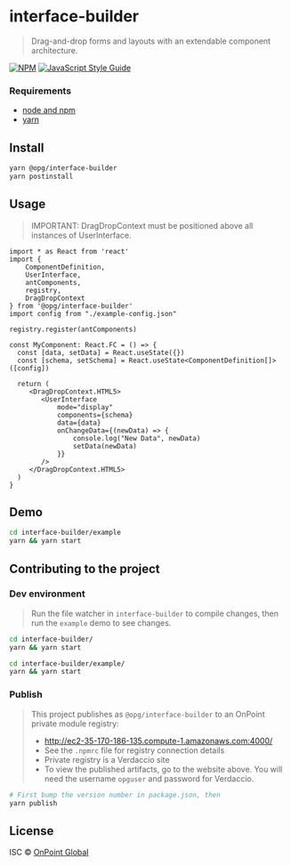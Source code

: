 # interface-builder

> Drag-and-drop forms and layouts with an extendable component architecture.

[![NPM](https://img.shields.io/npm/v/interface-builder.svg)](https://www.npmjs.com/package/interface-builder) [![JavaScript Style Guide](https://img.shields.io/badge/code_style-standard-brightgreen.svg)](https://standardjs.com)

### Requirements
- [node and npm](https://nodejs.org/en/)
- [yarn](https://classic.yarnpkg.com/en/docs/install/#mac-stable)

## Install
```bash
yarn @opg/interface-builder
yarn postinstall
```

## Usage
> IMPORTANT: DragDropContext must be positioned above all instances of UserInterface.

```tsx
import * as React from 'react'
import {
    ComponentDefinition,
    UserInterface,
    antComponents,
    registry,
    DragDropContext
} from '@opg/interface-builder'
import config from "./example-config.json"

registry.register(antComponents)

const MyComponent: React.FC = () => {
  const [data, setData] = React.useState({})
  const [schema, setSchema] = React.useState<ComponentDefinition[]>([config])

  return (
     <DragDropContext.HTML5>
        <UserInterface
            mode="display"
            components={schema}
            data={data}
            onChangeData={(newData) => {
                console.log("New Data", newData)
                setData(newData)
            }}
        />
     </DragDropContext.HTML5>
  )
}
```

## Demo
```bash
cd interface-builder/example
yarn && yarn start
```

## Contributing to the project

### Dev environment
> Run the file watcher in `interface-builder` to compile changes,
> then run the `example` demo to see changes.
```bash
cd interface-builder/
yarn && yarn start

cd interface-builder/example/
yarn && yarn start
```

### Publish
> This project publishes as `@opg/interface-builder` to an OnPoint private module registry:
> - http://ec2-35-170-186-135.compute-1.amazonaws.com:4000/
> - See the `.npmrc` file for registry connection details
> - Private registry is a Verdaccio site
> - To view the published artifacts, go to the website above. You will need the username `opguser` and password for Verdaccio.
```bash
# First bump the version number in package.json, then
yarn publish
```


## License

ISC © [OnPoint Global](https://onpointglobal.com/)
